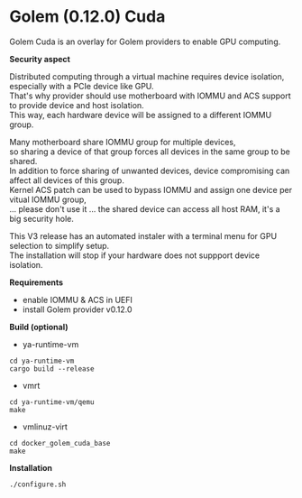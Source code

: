# Golem (0.12.0) Cuda  

Golem Cuda is an overlay for Golem providers to enable GPU computing.

**Security aspect**

Distributed computing through a virtual machine requires device isolation, especially with a PCIe device like GPU.  
That's why provider should use motherboard with IOMMU and ACS support to provide device and host isolation.  
This way, each hardware device will be assigned to a different IOMMU group.  

Many motherboard share IOMMU group for multiple devices,  
so sharing a device of that group forces all devices in the same group to be shared.  
In addition to force sharing of unwanted devices, device compromising can affect all devices of this group.  
Kernel ACS patch can be used to bypass IOMMU and assign one device per vitual IOMMU group,  
 ... please don't use it ... the shared device can access all host RAM, it's a big security hole.  

This V3 release has an automated instaler with a terminal menu for GPU selection to simplify setup.  
The installation will stop if your hardware does not suppport device isolation.  

**Requirements**
- enable IOMMU & ACS in UEFI
- install Golem provider v0.12.0

**Build (optional)**
- ya-runtime-vm
``` 
cd ya-runtime-vm
cargo build --release
``` 
- vmrt
``` 
cd ya-runtime-vm/qemu
make
``` 
- vmlinuz-virt
``` 
cd docker_golem_cuda_base
make
``` 

**Installation**
``` 
./configure.sh
``` 
